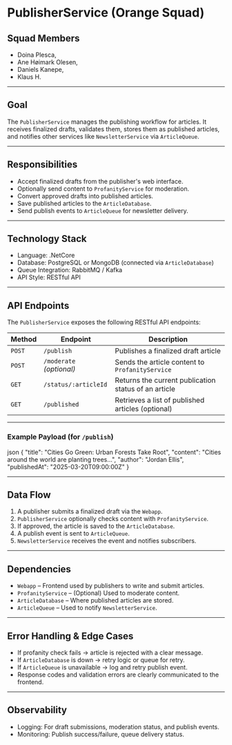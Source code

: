 <!-- Account for the REST-endpoints of your API here -->

# PublisherService (Orange Squad)

## Squad Members
- Doina Plesca,
- Ane Høimark Olesen,
- Daniels Kanepe,
- Klaus H.

---

## Goal
The `PublisherService` manages the publishing workflow for articles.
It receives finalized drafts, validates them, stores them as published articles, and notifies other services like `NewsletterService` via `ArticleQueue`.

---

## Responsibilities
- Accept finalized drafts from the publisher's web interface.
- Optionally send content to `ProfanityService` for moderation.
- Convert approved drafts into published articles.
- Save published articles to the `ArticleDatabase`.
- Send publish events to `ArticleQueue` for newsletter delivery.

---

## Technology Stack
- Language: .NetCore
- Database: PostgreSQL or MongoDB (connected via `ArticleDatabase`)
- Queue Integration: RabbitMQ / Kafka
- API Style: RESTful API

---
## API Endpoints

The `PublisherService` exposes the following RESTful API endpoints:

| Method | Endpoint              | Description                                      |
|--------|-----------------------|--------------------------------------------------|
| `POST` | `/publish`            | Publishes a finalized draft article             |
| `POST` | `/moderate` _(optional)_ | Sends the article content to `ProfanityService` |
| `GET`  | `/status/:articleId`  | Returns the current publication status of an article |
| `GET`  | `/published`          | Retrieves a list of published articles (optional) |

---

### Example Payload (for `/publish`)

json
{
"title": "Cities Go Green: Urban Forests Take Root",
"content": "Cities around the world are planting trees...",
"author": "Jordan Ellis",
"publishedAt": "2025-03-20T09:00:00Z"
}

---

## Data Flow

1. A publisher submits a finalized draft via the `Webapp`.
2. `PublisherService` optionally checks content with `ProfanityService`.
3. If approved, the article is saved to the `ArticleDatabase`.
4. A publish event is sent to `ArticleQueue`.
5. `NewsletterService` receives the event and notifies subscribers.

---

## Dependencies

-  `Webapp` – Frontend used by publishers to write and submit articles.
-  `ProfanityService` – (Optional) Used to moderate content.
-  `ArticleDatabase` – Where published articles are stored.
-  `ArticleQueue` – Used to notify `NewsletterService`.

---

## Error Handling & Edge Cases

-  If profanity check fails → article is rejected with a clear message.
-  If `ArticleDatabase` is down → retry logic or queue for retry.
-  If `ArticleQueue` is unavailable → log and retry publish event.
-  Response codes and validation errors are clearly communicated to the frontend.

---

## Observability

- Logging: For draft submissions, moderation status, and publish events.
- Monitoring: Publish success/failure, queue delivery status.


